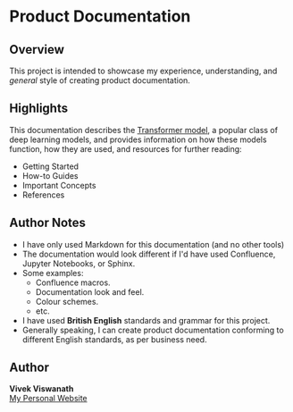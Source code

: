 # Product Documentation  


## Overview

This project is intended to showcase my experience, understanding, and _general_ style of creating product documentation. 


## Highlights

This documentation describes the [Transformer model](/Transformer%3A%20Product%20Documentation/The%20Transformer%20Model/README.md), a popular class of deep learning models, and provides information on how these models function, how they are used, and resources for further reading: 
* Getting Started
* How-to Guides
* Important Concepts
* References


## Author Notes

* I have only used Markdown for this documentation (and no other tools)
* The documentation would look different if I'd have used Confluence, Jupyter Notebooks, or Sphinx. 
* Some examples:
  * Confluence macros.
  * Documentation look and feel.
  * Colour schemes.
  * etc.
* I have used **British English** standards and grammar for this project. 
* Generally speaking, I can create product documentation conforming to different English standards, as per business need.


## Author

**Vivek Viswanath**  
[My Personal Website](https://vivekviswa.net/)


